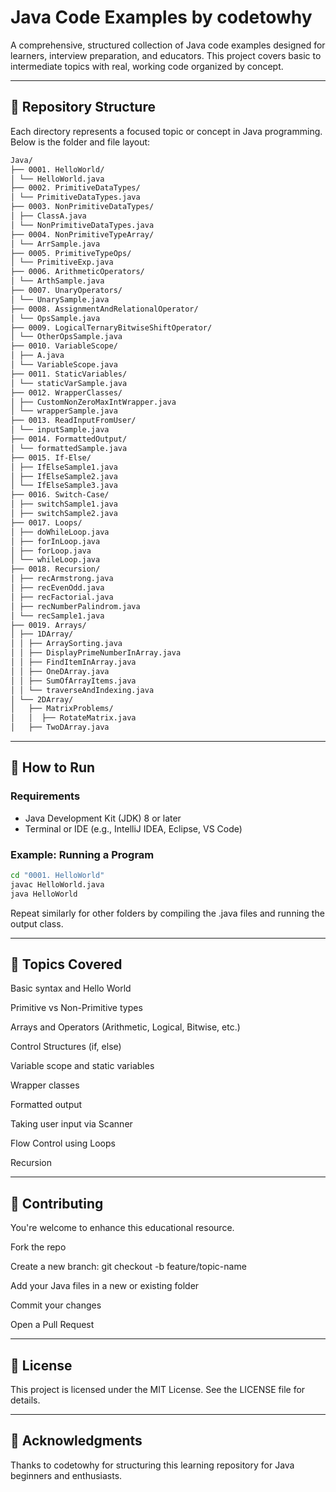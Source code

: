# Java Code Examples by codetowhy

A comprehensive, structured collection of Java code examples designed for learners, interview preparation, and educators. This project covers basic to intermediate topics with real, working code organized by concept.

---

## 📁 Repository Structure

Each directory represents a focused topic or concept in Java programming. Below is the folder and file layout:

```bash
Java/
├── 0001. HelloWorld/
│ └── HelloWorld.java
├── 0002. PrimitiveDataTypes/
│ └── PrimitiveDataTypes.java
├── 0003. NonPrimitiveDataTypes/
│ ├── ClassA.java
│ └── NonPrimitiveDataTypes.java
├── 0004. NonPrimitiveTypeArray/
│ └── ArrSample.java
├── 0005. PrimitiveTypeOps/
│ └── PrimitiveExp.java
├── 0006. ArithmeticOperators/
│ └── ArthSample.java
├── 0007. UnaryOperators/
│ └── UnarySample.java
├── 0008. AssignmentAndRelationalOperator/
│ └── OpsSample.java
├── 0009. LogicalTernaryBitwiseShiftOperator/
│ └── OtherOpsSample.java
├── 0010. VariableScope/
│ ├── A.java
│ └── VariableScope.java
├── 0011. StaticVariables/
│ └── staticVarSample.java
├── 0012. WrapperClasses/
│ ├── CustomNonZeroMaxIntWrapper.java
│ └── wrapperSample.java
├── 0013. ReadInputFromUser/
│ └── inputSample.java
├── 0014. FormattedOutput/
│ └── formattedSample.java
├── 0015. If-Else/
│ ├── IfElseSample1.java
│ ├── IfElseSample2.java
│ └── IfElseSample3.java
├── 0016. Switch-Case/
│ ├── switchSample1.java
│ ├── switchSample2.java
├── 0017. Loops/
│ ├── doWhileLoop.java
│ ├── forInLoop.java
│ ├── forLoop.java
│ └── whileLoop.java
├── 0018. Recursion/
│ ├── recArmstrong.java
│ ├── recEvenOdd.java
│ ├── recFactorial.java
│ ├── recNumberPalindrom.java
│ └── recSample1.java
├── 0019. Arrays/
│ ├── 1DArray/
│ │ ├── ArraySorting.java
│ │ ├── DisplayPrimeNumberInArray.java
│ │ ├── FindItemInArray.java
│ │ ├── OneDArray.java
│ │ ├── SumOfArrayItems.java
│ │ └── traverseAndIndexing.java
│ └── 2DArray/
│   ├── MatrixProblems/
│   │  ├── RotateMatrix.java
│   ├── TwoDArray.java
```
---
## 🚀 How to Run

### Requirements

- Java Development Kit (JDK) 8 or later
- Terminal or IDE (e.g., IntelliJ IDEA, Eclipse, VS Code)

### Example: Running a Program

```bash
cd "0001. HelloWorld"
javac HelloWorld.java
java HelloWorld
```

Repeat similarly for other folders by compiling the .java files and running the output class.

---
## 🎯 Topics Covered
Basic syntax and Hello World

Primitive vs Non-Primitive types

Arrays and Operators (Arithmetic, Logical, Bitwise, etc.)

Control Structures (if, else)

Variable scope and static variables

Wrapper classes

Formatted output

Taking user input via Scanner

Flow Control using Loops

Recursion

---
## 🤝 Contributing
You're welcome to enhance this educational resource.

Fork the repo

Create a new branch: git checkout -b feature/topic-name

Add your Java files in a new or existing folder

Commit your changes

Open a Pull Request

---

## 📄 License
This project is licensed under the MIT License. See the LICENSE file for details.

---
## 🙌 Acknowledgments
Thanks to codetowhy for structuring this learning repository for Java beginners and enthusiasts.